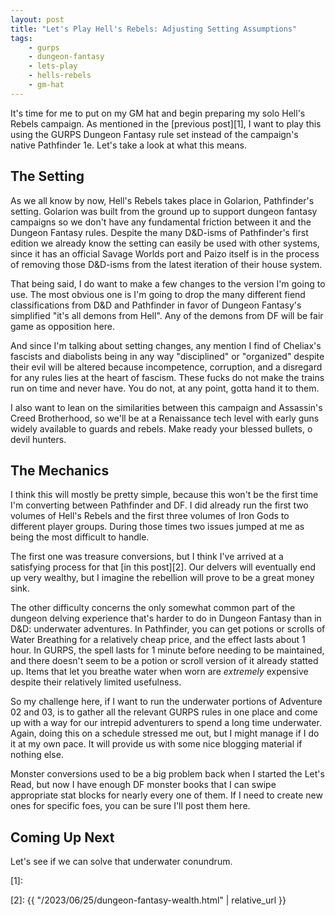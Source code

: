 ```yaml
---
layout: post
title: "Let's Play Hell's Rebels: Adjusting Setting Assumptions"
tags:
    - gurps
    - dungeon-fantasy
    - lets-play
    - hells-rebels
    - gm-hat
---
```


It's time for me to put on my GM hat and begin preparing my solo Hell's Rebels
campaign. As mentioned in the [previous post][1], I want to play this using the
GURPS Dungeon Fantasy rule set instead of the campaign's native Pathfinder
1e. Let's take a look at what this means.

## The Setting

As we all know by now, Hell's Rebels takes place in Golarion, Pathfinder's
setting. Golarion was built from the ground up to support dungeon fantasy
campaigns so we don't have any fundamental friction between it and the Dungeon
Fantasy rules. Despite the many D&D-isms of Pathfinder's first edition we
already know the setting can easily be used with other systems, since it has an
official Savage Worlds port and Paizo itself is in the process of removing those
D&D-isms from the latest iteration of their house system.

That being said, I do want to make a few changes to the version I'm going to
use. The most obvious one is I'm going to drop the many different fiend
classifications from D&D and Pathfinder in favor of Dungeon Fantasy's
simplified "it's all demons from Hell". Any of the demons from DF will be fair
game as opposition here.

And since I'm talking about setting changes, any mention I find of Cheliax's
fascists and diabolists being in any way "disciplined" or "organized" despite
their evil will be altered because incompetence, corruption, and a disregard for
any rules lies at the heart of fascism. These fucks do not make the trains run
on time and never have. You do not, at any point, gotta hand it to them.

I also want to lean on the similarities between this campaign and Assassin's
Creed Brotherhood, so we'll be at a Renaissance tech level with early guns
widely available to guards and rebels. Make ready your blessed bullets, o devil
hunters.

## The Mechanics

I think this will mostly be pretty simple, because this won't be the first time
I'm converting between Pathfinder and DF. I did already run the first two
volumes of Hell's Rebels and the first three volumes of Iron Gods to different
player groups. During those times two issues jumped at me as being the most
difficult to handle.

The first one was treasure conversions, but I think I've arrived at a satisfying
process for that [in this post][2]. Our delvers will eventually end up very
wealthy, but I imagine the rebellion will prove to be a great money sink.

The other difficulty concerns the only somewhat common part of the dungeon
delving experience that's harder to do in Dungeon Fantasy than in D&D:
underwater adventures. In Pathfinder, you can get potions or scrolls of Water
Breathing for a relatively cheap price, and the effect lasts about 1 hour. In
GURPS, the spell lasts for 1 minute before needing to be maintained, and there
doesn't seem to be a potion or scroll version of it already statted up. Items
that let you breathe water when worn are _extremely_ expensive despite their
relatively limited usefulness.

So my challenge here, if I want to run the underwater portions of Adventure 02
and 03, is to gather all the relevant GURPS rules in one place and come up with
a way for our intrepid adventurers to spend a long time underwater. Again, doing
this on a schedule stressed me out, but I might manage if I do it at my own
pace. It will provide us with some nice blogging material if nothing else.

Monster conversions used to be a big problem back when I started the Let's Read,
but now I have enough DF monster books that I can swipe appropriate stat blocks
for nearly every one of them. If I need to create new ones for specific foes,
you can be sure I'll post them here.

## Coming Up Next

Let's see if we can solve that underwater conundrum.

[1]:

[2]: {{ "/2023/06/25/dungeon-fantasy-wealth.html" | relative_url }}
